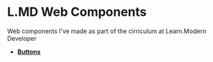 # L.MD Web Components 

Web components I've made as part of the cirriculum at Learn.Modern Developer

- [**Buttons**](buttons)
